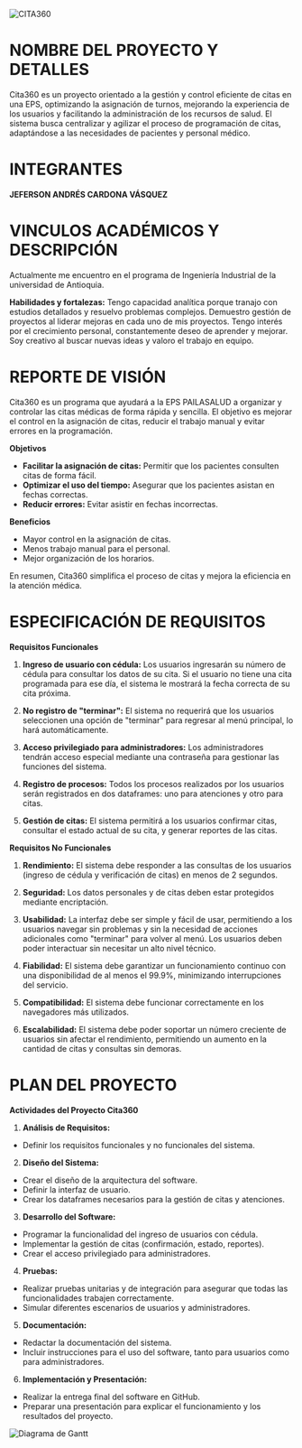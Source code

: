 ![CITA360](https://github.com/user-attachments/assets/b6769ccd-e3a0-4a4b-b68e-d6c81ee79b9d)

# NOMBRE DEL PROYECTO Y DETALLES
Cita360 es un proyecto orientado a la gestión y control eficiente de citas en una EPS, optimizando la asignación de turnos, mejorando la experiencia de los usuarios y facilitando la administración de los recursos de salud. El sistema busca centralizar y agilizar el proceso de programación de citas, adaptándose a las necesidades de pacientes y personal médico.

# INTEGRANTES 
**JEFERSON ANDRÉS CARDONA VÁSQUEZ**

# VINCULOS ACADÉMICOS Y DESCRIPCIÓN
Actualmente me encuentro en el programa de Ingeniería Industrial de la universidad de Antioquia.

**Habilidades y fortalezas:** Tengo capacidad analítica porque tranajo con estudios detallados y resuelvo problemas complejos. Demuestro gestión de proyectos al liderar mejoras en cada uno de mis proyectos. Tengo interés por el crecimiento personal, constantemente deseo de aprender y mejorar. Soy creativo al buscar nuevas ideas y valoro el trabajo en equipo.

# REPORTE DE VISIÓN
Cita360 es un programa que ayudará a la EPS PAILASALUD a organizar y controlar las citas médicas de forma rápida y sencilla. El objetivo es mejorar el control en la asignación de citas, reducir el trabajo manual y evitar errores en la programación.

**Objetivos**
- **Facilitar la asignación de citas:** Permitir que los pacientes consulten citas de forma fácil.
- **Optimizar el uso del tiempo:** Asegurar que los pacientes asistan en fechas correctas.
- **Reducir errores:** Evitar asistir en fechas incorrectas.

**Beneficios**
- Mayor control en la asignación de citas.
- Menos trabajo manual para el personal.
- Mejor organización de los horarios.

En resumen, Cita360 simplifica el proceso de citas y mejora la eficiencia en la atención médica.

# ESPECIFICACIÓN DE REQUISITOS
**Requisitos Funcionales**

1. **Ingreso de usuario con cédula:** Los usuarios ingresarán su número de cédula para consultar los datos de su cita.
Si el usuario no tiene una cita programada para ese día, el sistema le mostrará la fecha correcta de su cita próxima.

2. **No registro de "terminar":** El sistema no requerirá que los usuarios seleccionen una opción de "terminar" para regresar al menú principal, lo hará automáticamente.

3. **Acceso privilegiado para administradores:** Los administradores tendrán acceso especial mediante una contraseña para gestionar las funciones del sistema.

4. **Registro de procesos:** Todos los procesos realizados por los usuarios serán registrados en dos dataframes: uno para atenciones y otro para citas.

5. **Gestión de citas:** El sistema permitirá a los usuarios confirmar citas, consultar el estado actual de su cita, y generar reportes de las citas.

**Requisitos No Funcionales**

1. **Rendimiento:** El sistema debe responder a las consultas de los usuarios (ingreso de cédula y verificación de citas) en menos de 2 segundos.

2. **Seguridad:** Los datos personales y de citas deben estar protegidos mediante encriptación.

3. **Usabilidad:** La interfaz debe ser simple y fácil de usar, permitiendo a los usuarios navegar sin problemas y sin la necesidad de acciones adicionales como "terminar" para volver al menú. Los usuarios deben poder interactuar sin necesitar un alto nivel técnico.

4. **Fiabilidad:** El sistema debe garantizar un funcionamiento continuo con una disponibilidad de al menos el 99.9%, minimizando interrupciones del servicio.

5. **Compatibilidad:** El sistema debe funcionar correctamente en los navegadores más utilizados.

6. **Escalabilidad:** El sistema debe poder soportar un número creciente de usuarios sin afectar el rendimiento, permitiendo un aumento en la cantidad de citas y consultas sin demoras.

# PLAN DEL PROYECTO

**Actividades del Proyecto Cita360**

1. **Análisis de Requisitos:** 
- Definir los requisitos funcionales y no funcionales del sistema.

2. **Diseño del Sistema:** 
- Crear el diseño de la arquitectura del software.
- Definir la interfaz de usuario.
- Crear los dataframes necesarios para la gestión de citas y atenciones.

3. **Desarrollo del Software:**
- Programar la funcionalidad del ingreso de usuarios con cédula.
- Implementar la gestión de citas (confirmación, estado, reportes).
- Crear el acceso privilegiado para administradores.

4. **Pruebas:**
- Realizar pruebas unitarias y de integración para asegurar que todas las funcionalidades trabajen correctamente.
- Simular diferentes escenarios de usuarios y administradores.

5. **Documentación:**
- Redactar la documentación del sistema.
- Incluir instrucciones para el uso del software, tanto para usuarios como para administradores.

6. **Implementación y Presentación:**
- Realizar la entrega final del software en GitHub.
- Preparar una presentación para explicar el funcionamiento y los resultados del proyecto.

![Diagrama de Gantt](https://github.com/user-attachments/assets/2092c425-89db-4cc1-acbf-0f3cf2da4f2d)
